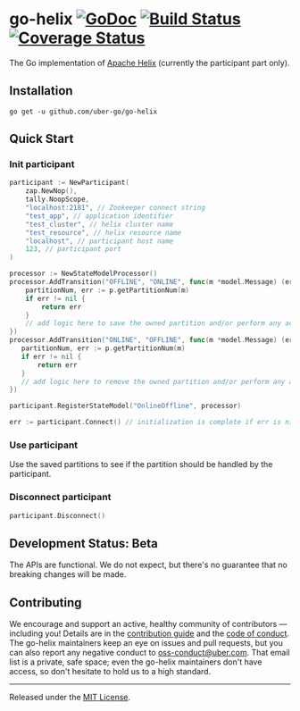 # go-helix [![GoDoc][doc-img]][doc] [![Build Status][ci-img]][ci] [![Coverage Status][cov-img]][cov]

The Go implementation of [Apache Helix](https://helix.apache.org) (currently the participant part only).

## Installation

`go get -u github.com/uber-go/go-helix`

## Quick Start

### Init participant

```go
participant := NewParticipant(
	zap.NewNop(),
	tally.NoopScope,
	"localhost:2181", // Zookeeper connect string
	"test_app", // application identifier
	"test_cluster", // helix cluster name
	"test_resource", // helix resource name
	"localhost", // participant host name
	123, // participant port
)

processor := NewStateModelProcessor()
processor.AddTransition("OFFLINE", "ONLINE", func(m *model.Message) (err error) {
    partitionNum, err := p.getPartitionNum(m)
    if err != nil {
        return err
    }
    // add logic here to save the owned partition and/or perform any actions for going online
})
processor.AddTransition("ONLINE", "OFFLINE", func(m *model.Message) (err error) {
   partitionNum, err := p.getPartitionNum(m)
   if err != nil {
       return err
   }
   // add logic here to remove the owned partition and/or perform any actions for going offline
})

participant.RegisterStateModel("OnlineOffline", processor)

err := participant.Connect() // initialization is complete if err is nil
```

### Use participant

Use the saved partitions to see if the partition should be handled by the participant.

### Disconnect participant

```go
participant.Disconnect()
```

## Development Status: Beta

The APIs are functional. We do not expect, but there's no guarantee that no breaking changes will be made.

## Contributing

We encourage and support an active, healthy community of contributors &mdash;
including you! Details are in the [contribution guide](CONTRIBUTING.md) and
the [code of conduct](CODE_OF_CONDUCT.md). The go-helix maintainers keep an eye on
issues and pull requests, but you can also report any negative conduct to
oss-conduct@uber.com. That email list is a private, safe space; even the go-helix
maintainers don't have access, so don't hesitate to hold us to a high standard.

<hr>

Released under the [MIT License](LICENSE).

[doc-img]: https://godoc.org/github.com/uber-go/go-helix?status.svg
[doc]: https://godoc.org/github.com/uber-go/go-helix
[//]: # (TODO: update to https://travis-ci.org/uber-go/go-helix after making the repo public)
[ci-img]: https://travis-ci.com/uber-go/go-helix.svg?token=iecXysxCKpLxFnkjyQYH&branch=master
[ci]: https://travis-ci.com/uber-go/go-helix
[cov-img]: https://codecov.io/gh/uber-go/go-helix/branch/master/graph/badge.svg
[cov]: https://codecov.io/gh/uber-go/go-helix
